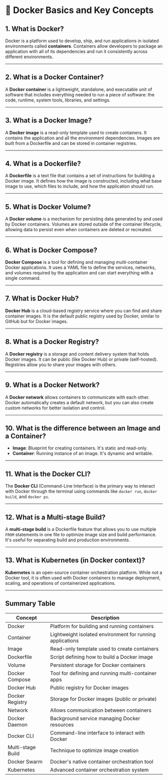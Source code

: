 # 🐳 Docker Basics and Key Concepts

## 1. What is Docker?

Docker is a platform used to develop, ship, and run applications in isolated environments called **containers**. Containers allow developers to package an application with all of its dependencies and run it consistently across different environments.

---

## 2. What is a Docker Container?

A **Docker container** is a lightweight, standalone, and executable unit of software that includes everything needed to run a piece of software: the code, runtime, system tools, libraries, and settings.

---

## 3. What is a Docker Image?

A **Docker image** is a read-only template used to create containers. It contains the application and all the environment dependencies. Images are built from a Dockerfile and can be stored in container registries.

---

## 4. What is a Dockerfile?

A **Dockerfile** is a text file that contains a set of instructions for building a Docker image. It defines how the image is constructed, including what base image to use, which files to include, and how the application should run.

---

## 5. What is Docker Volume?

A **Docker volume** is a mechanism for persisting data generated by and used by Docker containers. Volumes are stored outside of the container lifecycle, allowing data to persist even when containers are deleted or recreated.

---

## 6. What is Docker Compose?

**Docker Compose** is a tool for defining and managing multi-container Docker applications. It uses a YAML file to define the services, networks, and volumes required by the application and can start everything with a single command.

---

## 7. What is Docker Hub?

**Docker Hub** is a cloud-based registry service where you can find and share container images. It is the default public registry used by Docker, similar to GitHub but for Docker images.

---

## 8. What is a Docker Registry?

A **Docker registry** is a storage and content delivery system that holds Docker images. It can be public (like Docker Hub) or private (self-hosted). Registries allow you to share your images with others.

---

## 9. What is a Docker Network?

A **Docker network** allows containers to communicate with each other. Docker automatically creates a default network, but you can also create custom networks for better isolation and control.

---

## 10. What is the difference between an Image and a Container?

- **Image**: Blueprint for creating containers. It's static and read-only.
- **Container**: Running instance of an image. It's dynamic and writable.

---

## 11. What is the Docker CLI?

The **Docker CLI** (Command-Line Interface) is the primary way to interact with Docker through the terminal using commands like `docker run`, `docker build`, and `docker ps`.

---

## 12. What is a Multi-stage Build?

A **multi-stage build** is a Dockerfile feature that allows you to use multiple `FROM` statements in one file to optimize image size and build performance. It's useful for separating build and production environments.

---


## 13. What is Kubernetes (in Docker context)?

**Kubernetes** is an open-source container orchestration platform. While not a Docker tool, it is often used with Docker containers to manage deployment, scaling, and operations of containerized applications.

---

## Summary Table

| Concept              | Description                                                                 |
|----------------------|-----------------------------------------------------------------------------|
| Docker               | Platform for building and running containers                                |
| Container            | Lightweight isolated environment for running applications                   |
| Image                | Read-only template used to create containers                                |
| Dockerfile           | Script defining how to build a Docker image                                 |
| Volume               | Persistent storage for Docker containers                                    |
| Docker Compose       | Tool for defining and running multi-container apps                          |
| Docker Hub           | Public registry for Docker images                                           |
| Docker Registry      | Storage for Docker images (public or private)                               |
| Network              | Allows communication between containers                                     |
| Docker Daemon        | Background service managing Docker resources                                |
| Docker CLI           | Command-line interface to interact with Docker                              |
| Multi-stage Build    | Technique to optimize image creation                                        |
| Docker Swarm         | Docker's native container orchestration tool                                |
| Kubernetes           | Advanced container orchestration system                                     |

